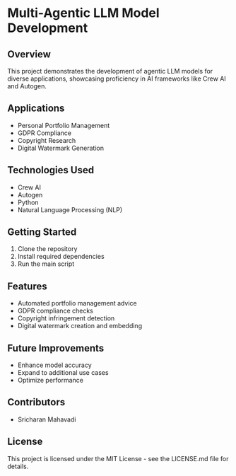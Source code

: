 # Multi-Agentic LLM Model Development

## Overview
This project demonstrates the development of agentic LLM models for diverse applications, showcasing proficiency in AI frameworks like Crew AI and Autogen.

## Applications
- Personal Portfolio Management
- GDPR Compliance
- Copyright Research
- Digital Watermark Generation

## Technologies Used
- Crew AI
- Autogen
- Python
- Natural Language Processing (NLP)

## Getting Started
1. Clone the repository
2. Install required dependencies
3. Run the main script

## Features
- Automated portfolio management advice
- GDPR compliance checks
- Copyright infringement detection
- Digital watermark creation and embedding

## Future Improvements
- Enhance model accuracy
- Expand to additional use cases
- Optimize performance

## Contributors
- Sricharan Mahavadi

## License
This project is licensed under the MIT License - see the LICENSE.md file for details.
